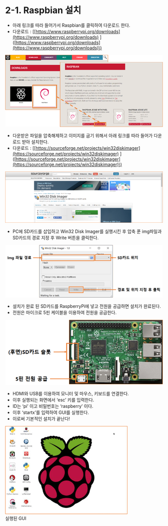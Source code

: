 # 2-1. Raspbian 설치

* 아래 링크를 따라 들어가서 Raspbian를 클릭하여 다운로드 한다.
* 다운로드 : \[[https://www.raspberrypi.org/downloads](https://www.raspberrypi.org/downloads)
  \]\([https://www.raspberrypi.org/downloads](https://www.raspberrypi.org/downloads)\)

![](/assets/import2-2.png)

* 다운받은 파일을 압축해제하고 이미지를 굽기 위해서 아래 링크를 따라 들어가 다운로드 받아 설치한다.
* 다운로드 : \[[https://sourceforge.net/projects/win32diskimager](https://sourceforge.net/projects/win32diskimager)
  \]\([https://sourceforge.net/projects/win32diskimager](https://sourceforge.net/projects/win32diskimager)\)

![](/assets/import2-3.png)

* PC에 SD카드를 삽입하고 Win32 Disk Imager를 실행시킨 후 압축 푼 img파일과 SD카드의 경로 지정 후 Write 버튼을 클릭한다.

![](/assets/import2-4.png)

* 설치가 완료 된 SD카드를 RaspberryPi에 넣고 전원을 공급하면 설치가 완료된다.
* 전원은 마이크로 5핀 케이블을 이용하여 전원을 공급한다.

![](/assets/import2-5.png)

* HDMI와 USB를 이용하여 모니터 및 마우스, 키보드를 연결한다.
* 이후 실행되는 화면에서 ‘esc’ 키를 입력한다.
* ID는 ‘pi’ 이고 비밀번호는 ‘raspberry’ 이다.
* 이후 ‘startx’를 입력하여 GUI를 실행한다. 
* 이로써 기본적인 설치가 끝난다!

![](/assets/import2-6.png)  
실행된 GUI



